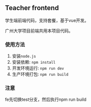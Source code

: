 ## Teacher frontend

学生端前端代码，支持套餐，基于vue开发。

广州大学项目前端共用本项目代码。

### 使用方法

1. 安装`node.js`
2. 安装依赖: `npm install`
3. 开发环境运行: `npm run dev`
4. 生产环境打包: `npm run build`

### 注意

fe先切换test分支，然后执行npm run build